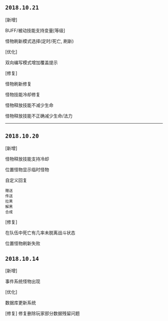 ## `2018.10.21`

[新增]

BUFF/被动技能支持变量[等级]

怪物刷新模式选择(定时/死亡, 刷新)

[优化]

双向编写模式增加覆盖提示

[修复]

怪物刷新修复

怪物技能冷却修复

怪物释放技能不减少生命

怪物释放技能不正确减少生命/法力

* * * * *

## `2018.10.20`

[新增]

怪物释放技能支持冷却

位置怪物显示临时怪物

自定义回复


	赠送
	传送
	拉黑
	解黑
	合成



[修复]

在队伍中死亡有几率未脱离战斗状态

位置怪物刷新失败

## `2018.10.14`

[新增]

事件系统怪物出现

[优化]

数据库更新系统

[修复]
修复删除玩家部分数据残留问题
